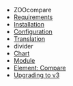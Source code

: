 - ZOOcompare
- [Requirements](ZOOcompare/requirements.md)
- [Installation](ZOOcompare/installation.md)
- [Configuration](ZOOcompare/configuration.md)
- [Translation](ZOOcompare/translation.md)
- divider
- [Chart](ZOOcompare/chart.md)
- [Module](ZOOcompare/module.md)
- [Element: Compare](ZOOcompare/element_compare.md)
- [Upgrading to v3](ZOOcompare/upgrading_to_v3.md)